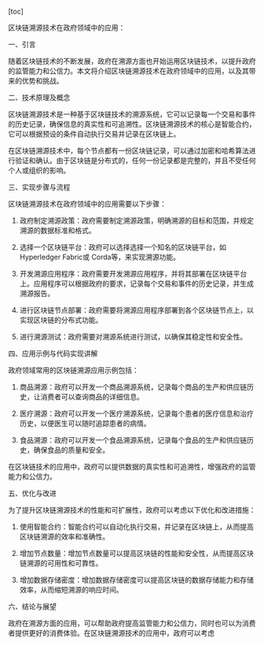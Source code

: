 
[toc]                    
                
                
区块链溯源技术在政府领域中的应用：

一、引言

随着区块链技术的不断发展，政府在溯源方面也开始运用区块链技术，以提升政府的监管能力和公信力。本文将介绍区块链溯源技术在政府领域中的应用，以及其带来的优势和挑战。

二、技术原理及概念

区块链溯源技术是一种基于区块链技术的溯源系统，它可以记录每一个交易和事件的历史记录，确保信息的真实性和可追溯性。区块链溯源技术的核心是智能合约，它可以根据预设的条件自动执行交易并记录在区块链上。

在区块链溯源技术中，每个节点都有一份区块链记录，可以通过加密和哈希算法进行验证和确认。由于区块链是分布式的，任何一份记录都是完整的，并且不受任何个人或组织的影响。

三、实现步骤与流程

区块链溯源技术在政府领域中的应用需要以下步骤：

1. 政府制定溯源政策：政府需要制定溯源政策，明确溯源的目标和范围，并规定溯源的数据标准和格式。

2. 选择一个区块链平台：政府可以选择选择一个知名的区块链平台，如Hyperledger Fabric或 Corda等，来实现溯源功能。

3. 开发溯源应用程序：政府需要开发溯源应用程序，并将其部署在区块链平台上。应用程序可以根据政府的要求，记录每个交易和事件的历史记录，并生成溯源报告。

4. 进行区块链节点部署：政府需要将溯源应用程序部署到各个区块链节点上，以实现区块链的分布式功能。

5. 进行溯源测试：政府需要对溯源系统进行测试，以确保其稳定性和安全性。

四、应用示例与代码实现讲解

政府领域常用的区块链溯源应用示例包括：

1. 商品溯源：政府可以开发一个商品溯源系统，记录每个商品的生产和供应链历史，让消费者可以查询商品的详细信息。

2. 医疗溯源：政府可以开发一个医疗溯源系统，记录每个患者的医疗信息和治疗历史，以便医生可以随时追踪患者的病情。

3. 食品溯源：政府可以开发一个食品溯源系统，记录每个食品的生产和供应链历史，确保食品的质量和安全。

在区块链技术的应用中，政府可以提供数据的真实性和可追溯性，增强政府的监管能力和公信力。

五、优化与改进

为了提升区块链溯源技术的性能和可扩展性，政府可以考虑以下优化和改进措施：

1. 使用智能合约：智能合约可以自动化执行交易，并记录在区块链上，从而提高区块链溯源的效率和准确性。

2. 增加节点数量：增加节点数量可以提高区块链的性能和安全性，从而提高区块链溯源的可用性和可靠性。

3. 增加数据存储密度：增加数据存储密度可以提高区块链的数据存储能力和存储效率，从而缩短溯源的响应时间。

六、结论与展望

政府在溯源方面的应用，可以帮助政府提高监管能力和公信力，同时也可以为消费者提供更好的消费体验。在区块链溯源技术的应用中，政府可以考虑

